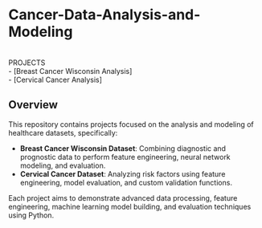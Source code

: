 # Cancer-Data-Analysis-and-Modeling
<br>
PROJECTS
<br>
- [Breast Cancer Wisconsin Analysis]
<br>
- [Cervical Cancer Analysis]

## Overview
This repository contains projects focused on the analysis and modeling of healthcare datasets, specifically:
- **Breast Cancer Wisconsin Dataset**: Combining diagnostic and prognostic data to perform feature engineering, neural network modeling, and evaluation.
- **Cervical Cancer Dataset**: Analyzing risk factors using feature engineering, model evaluation, and custom validation functions.

Each project aims to demonstrate advanced data processing, feature engineering, machine learning model building, and evaluation techniques using Python.


